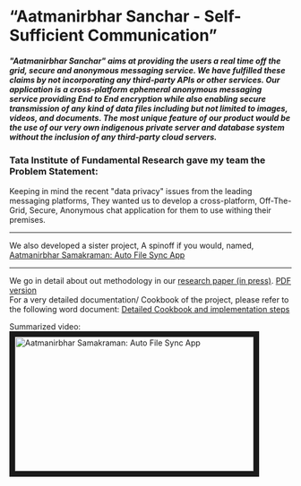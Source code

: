 # “Aatmanirbhar Sanchar - Self-Sufficient Communication”
##### "Aatmanirbhar Sanchar" aims at providing the users a real time off the grid, secure and anonymous messaging service. We have fulfilled these claims by not incorporating any third-party APIs or other services. Our application is a cross-platform ephemeral anonymous messaging service providing End to End encryption while also enabling secure transmission of any kind of data files including but not limited to images, videos, and documents. The most unique feature of our product would be the use of our very own indigenous private server and database system without the inclusion of any third-party cloud servers.

### Tata Institute of Fundamental Research gave my team the Problem Statement:
Keeping in mind the recent "data privacy" issues from the leading messaging platforms, They wanted us to develop a cross-platform, Off-The-Grid, Secure, Anonymous chat application for them to use withing their premises.


---
We also developed a sister project, A spinoff if you would, named, [Aatmanirbhar Samakraman: Auto File Sync App](https://github.com/JayJhaveri1906/Auto-File-Sync-App)


---
We go in detail about out methodology in our [research paper (in press)](https://www.springer.com/series/16845). [PDF version](https://drive.google.com/file/d/1KJpyONTM6A1bxfSUcixC10NJVbCeEmpR/view?usp=share_link)\
For a very detailed documentation/ Cookbook of the project, please refer to the following word document:
[Detailed Cookbook and implementation steps](https://drive.google.com/file/d/1m3vflqOb0wFFrnm7pV5ADmuBpgtcqTOz/view?usp=share_link)

Summarized video:\
<a href="https://youtu.be/CyNPfndji-U
" target="_blank"><img src="https://i.ytimg.com/vi/CyNPfndji-U/maxresdefault.jpg" 
alt="Aatmanirbhar Samakraman: Auto File Sync App" width="426" height="240" border="10" /></a>

